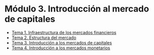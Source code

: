 # Módulo 3. Introducción al mercado de capitales

- [Tema 1. Infraestructura de los mercados financieros](Tema%201.%20Infraestructura%20de%20los%20mercados%20financieros.md)
- [Tema 2. Estructura del mercado](Tema%202.%20Estructura%20del%20mercado.md)
- [Tema 3. Introducción a los mercados de capitales](Tema%203.%20Introducción%20a%20los%20mercados%20de%20capitales.md)
- [Tema 4. Introducción a los mercados monetarios](Tema%204.%20Introducción%20a%20los%20mercados%20monetarios.md)
